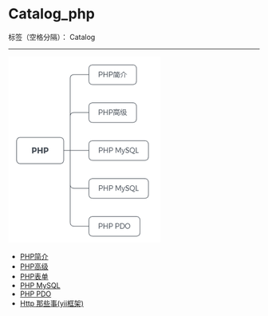 ﻿# Catalog_php

标签（空格分隔）： Catalog

---
![思维导图](https://raw.githubusercontent.com/rel-start/Notes/picture/picture/Catalog_php.png)

- [PHP简介](https://github.com/rel-start/Notes/blob/master/PHP/Introduction%20to%20PHP.md)
- [PHP高级](https://github.com/rel-start/Notes/blob/master/PHP/PHP%20advanced.md)
- [PHP表单](https://github.com/rel-start/Notes/blob/master/PHP/PHP%20form.md)
- [PHP MySQL](https://github.com/rel-start/Notes/blob/master/PHP/PHP-MySQL.md)
- [PHP PDO](https://github.com/rel-start/Notes/blob/master/PHP/PHP%20PDO.md)
- [Http 那些事(yii框架)](https://github.com/rel-start/Notes/blob/master/PHP/Http-php-yii.md)




